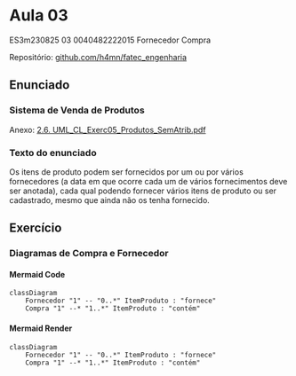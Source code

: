 # Aula 03

 ES3m230825 03 0040482222015 Fornecedor Compra

 Repositório: [github.com/h4mn/fatec_engenharia](https://github.com/h4mn/fatec_engenharia/)

## Enunciado

### Sistema de Venda de Produtos

Anexo: [2.6. UML_CL_Exerc05_Produtos_SemAtrib.pdf](../materiais/2.6.UML_CL_Exerc05_Produtos_SemAtrib.pdf)

### Texto do enunciado

Os itens de produto podem ser fornecidos por um ou por vários fornecedores (a data em que ocorre cada um de vários fornecimentos deve ser anotada), cada qual podendo fornecer vários itens de produto ou ser cadastrado, mesmo que ainda não os tenha fornecido. 

## Exercício

### Diagramas de Compra e Fornecedor

#### Mermaid Code

```
classDiagram
    Fornecedor "1" -- "0..*" ItemProduto : "fornece"
    Compra "1" --* "1..*" ItemProduto : "contém"
```

#### Mermaid Render

```mermaid
classDiagram
    Fornecedor "1" -- "0..*" ItemProduto : "fornece"
    Compra "1" --* "1..*" ItemProduto : "contém"
```
